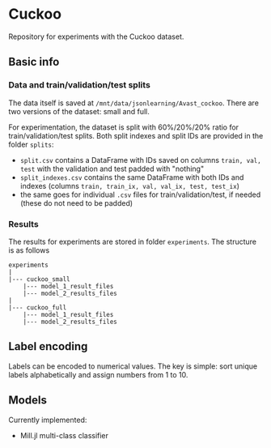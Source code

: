 # Cuckoo

Repository for experiments with the Cuckoo dataset.

## Basic info

### Data and train/validation/test splits

The data itself is saved at `/mnt/data/jsonlearning/Avast_cockoo`. There are two versions of the dataset: small and full.

For experimentation, the dataset is split with 60%/20%/20% ratio for train/validation/test splits. Both split indexes and split IDs are provided in the folder `splits`:
- `split.csv` contains a DataFrame with IDs saved on columns `train, val, test` with the validation and test padded with "nothing"
- `split_indexes.csv` contains the same DataFrame with both IDs and indexes (columns `train, train_ix, val, val_ix, test, test_ix`)
- the same goes for individual `.csv` files for train/validation/test, if needed (these do not need to be padded)

### Results

The results for experiments are stored in folder `experiments`. The structure is as follows
```
experiments
|
|--- cuckoo_small
    |--- model_1_result_files
    |--- model_2_results_files
|
|--- cuckoo_full
    |--- model_1_result_files
    |--- model_2_results_files
```

## Label encoding

Labels can be encoded to numerical values. The key is simple: sort unique labels alphabetically and assign numbers from 1 to 10. 

## Models

Currently implemented:
- Mill.jl multi-class classifier